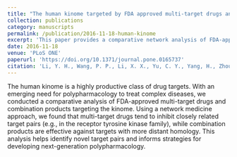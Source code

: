 ```yaml
---
title: "The human kinome targeted by FDA approved multi-target drugs and combination products: a comparative study from the drug-target interaction network perspective"
collection: publications
category: manuscripts
permalink: /publication/2016-11-18-human-kinome
excerpt: 'This paper provides a comparative network analysis of FDA-approved multi-target drugs and combination products that target the human kinome, offering insights for next-generation polypharmacology.'
date: 2016-11-18
venue: 'PLoS ONE'
paperurl: 'https://doi.org/10.1371/journal.pone.0165737'
citation: 'Li, Y. H., Wang, P. P., Li, X. X., Yu, C. Y., Yang, H., Zhou, J., Xue, W. W., Tan, J., & Zhu, F. (2016). &quot;The human kinome targeted by FDA approved multi-target drugs and combination products: a comparative study from the drug-target interaction network perspective.&quot; <i>PLoS ONE</i>. 11(11):e0165737.'
---
```

The human kinome is a highly productive class of drug targets. With an emerging need for polypharmacology to treat complex diseases, we conducted a comparative analysis of FDA-approved multi-target drugs and combination products targeting the kinome. Using a network medicine approach, we found that multi-target drugs tend to inhibit closely related target pairs (e.g., in the receptor tyrosine kinase family), while combination products are effective against targets with more distant homology. This analysis helps identify novel target pairs and informs strategies for developing next-generation polypharmacology.